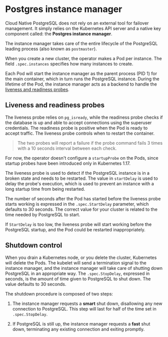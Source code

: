# Postgres instance manager

Cloud Native PostgreSQL does not rely on an external tool for failover management.
It simply relies on the Kubernetes API server and a native key component called:
the **Postgres instance manager**.

The instance manager takes care of the entire lifecycle of the PostgreSQL
leading process (also known as `postmaster`).

When you create a new cluster, the operator makes a Pod per instance.
The field `.spec.instances` specifies how many instances to create.

Each Pod will start the instance manager as the parent process (PID 1) for the
main container, which in turn runs the PostgreSQL instance. During the lifetime
of the Pod, the instance manager acts as a backend to handle the [liveness and
readiness probes](https://kubernetes.io/docs/concepts/workloads/pods/pod-lifecycle/#container-probes).

## Liveness and readiness probes

The liveness probe relies on `pg_isready`, while the readiness probe checks if
the database is up and able to accept connections using the superuser
credentials.
The readiness probe is positive when the Pod is ready to accept traffic.
The liveness probe controls when to restart the container.

> The two probes will report a failure if the probe command fails 3 times with a 10 seconds interval between each check.

For now, the operator doesn't configure a `startupProbe` on the Pods, since
startup probes have been introduced only in Kubernetes 1.17.

The liveness probe is used to detect if the PostgreSQL instance is in a
broken state and needs to be restarted. The value in `startDelay` is used
to delay the probe's execution, which is used to prevent an
instance with a long startup time from being restarted.

The number of seconds after the Pod has started before the liveness
probe starts working is expressed in the `.spec.StartDelay` parameter,
which defaults to 30 seconds. The correct value for your cluster is
related to the time needed by PostgreSQL to start.

If `StartDelay` is too low, the liveness probe will start working
before the PostgreSQL startup, and the Pod could be restarted
inappropriately.

## Shutdown control

When you drain a Kubernetes node, or you delete the cluster, Kubernetes
will delete the Pods. The kubelet will send a termination signal to the
instance manager, and the instance manager will take care of shutting down
PostgreSQL in an appropriate way.
The `.spec.StopDelay`, expressed in seconds, is the amount of time
given to PostgreSQL to shut down. The value defaults to 30 seconds.

The shutdown procedure is composed of two steps:

1. The instance manager requests a **smart** shut down, disallowing any
new connection to PostgreSQL. This step will last for half of the
time set in `.spec.StopDelay`.

2. If PostgreSQL is still up, the instance manager requests a **fast**
shut down, terminating any existing connection and exiting promptly.

